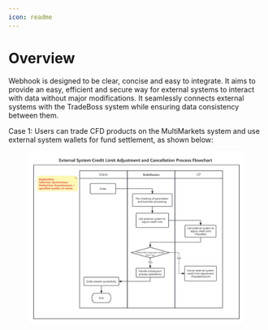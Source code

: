 ```yaml
---
icon: readme
---
```


# Overview

Webhook is designed to be clear, concise and easy to integrate. It aims to provide an easy, efficient and secure way for external systems to interact with data without major modifications. It seamlessly connects external systems with the TradeBoss system while ensuring data consistency between them.

Case 1: Users can trade CFD products on the MultiMarkets system and use external system wallets for fund settlement, as shown below:



<figure><img src="../.gitbook/assets/WebHook-image.png" alt=""><figcaption></figcaption></figure>
